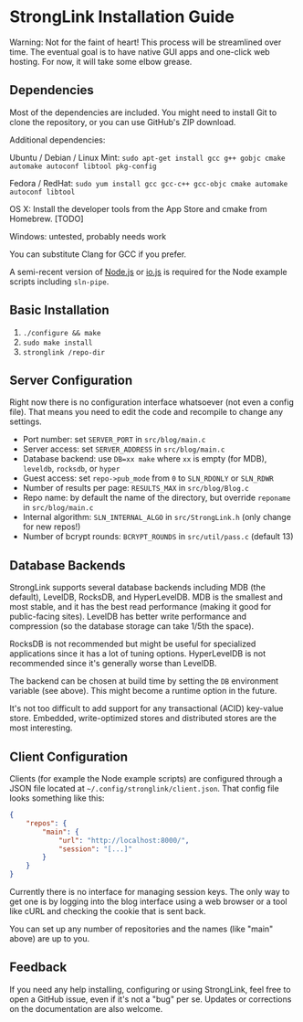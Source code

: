 StrongLink Installation Guide
=============================

Warning: Not for the faint of heart! This process will be streamlined over time. The eventual goal is to have native GUI apps and one-click web hosting. For now, it will take some elbow grease.

Dependencies
------------

Most of the dependencies are included. You might need to install Git to clone the repository, or you can use GitHub's ZIP download.

Additional dependencies:

Ubuntu / Debian / Linux Mint: `sudo apt-get install gcc g++ gobjc cmake automake autoconf libtool pkg-config`

Fedora / RedHat: `sudo yum install gcc gcc-c++ gcc-objc cmake automake autoconf libtool`

OS X: Install the developer tools from the App Store and cmake from Homebrew. [TODO]

Windows: untested, probably needs work

You can substitute Clang for GCC if you prefer.

A semi-recent version of [Node.js](https://nodejs.org/) or [io.js](https://iojs.org/) is required for the Node example scripts including `sln-pipe`.

Basic Installation
------------------

1. `./configure && make`
2. `sudo make install`
3. `stronglink /repo-dir`

Server Configuration
--------------------

Right now there is no configuration interface whatsoever (not even a config file). That means you need to edit the code and recompile to change any settings.

- Port number: set `SERVER_PORT` in `src/blog/main.c`
- Server access: set `SERVER_ADDRESS` in `src/blog/main.c`
- Database backend: use `DB=xx make` where `xx` is empty (for MDB), `leveldb`, `rocksdb`, or `hyper`
- Guest access: set `repo->pub_mode` from `0` to `SLN_RDONLY` or `SLN_RDWR`
- Number of results per page: `RESULTS_MAX` in `src/blog/Blog.c`
- Repo name: by default the name of the directory, but override `reponame` in `src/blog/main.c`
- Internal algorithm: `SLN_INTERNAL_ALGO` in `src/StrongLink.h` (only change for new repos!)
- Number of bcrypt rounds: `BCRYPT_ROUNDS` in `src/util/pass.c` (default 13)

Database Backends
-----------------

StrongLink supports several database backends including MDB (the default), LevelDB, RocksDB, and HyperLevelDB. MDB is the smallest and most stable, and it has the best read performance (making it good for public-facing sites). LevelDB has better write performance and compression (so the database storage can take 1/5th the space).

RocksDB is not recommended but might be useful for specialized applications since it has a lot of tuning options. HyperLevelDB is not recommended since it's generally worse than LevelDB.

The backend can be chosen at build time by setting the `DB` environment variable (see above). This might become a runtime option in the future.

It's not too difficult to add support for any transactional (ACID) key-value store. Embedded, write-optimized stores and distributed stores are the most interesting.

Client Configuration
--------------------

Clients (for example the Node example scripts) are configured through a JSON file located at `~/.config/stronglink/client.json`. That config file looks something like this:

```json
{
	"repos": {
		"main": {
			"url": "http://localhost:8000/",
			"session": "[...]"
		}
	}
}
```

Currently there is no interface for managing session keys. The only way to get one is by logging into the blog interface using a web browser or a tool like cURL and checking the cookie that is sent back.

You can set up any number of repositories and the names (like "main" above) are up to you.

Feedback
--------

If you need any help installing, configuring or using StrongLink, feel free to open a GitHub issue, even if it's not a "bug" per se. Updates or corrections on the documentation are also welcome.

